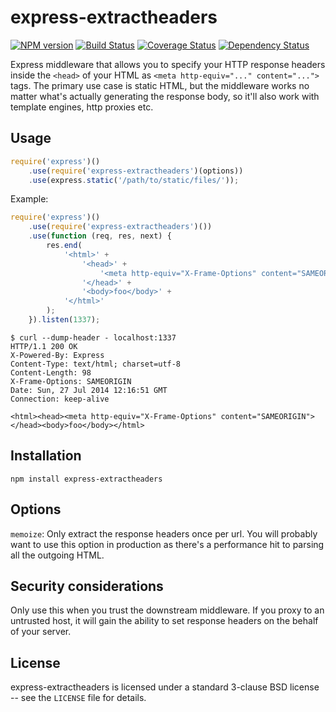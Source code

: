express-extractheaders
======================
[![NPM version](https://badge.fury.io/js/express-extractheaders.png)](http://badge.fury.io/js/express-extractheaders)
[![Build Status](https://travis-ci.org/papandreou/express-extractheaders.png?branch=master)](https://travis-ci.org/papandreou/express-extractheaders)
[![Coverage Status](https://coveralls.io/repos/papandreou/express-extractheaders/badge.png)](https://coveralls.io/r/papandreou/express-extractheaders)
[![Dependency Status](https://david-dm.org/papandreou/express-extractheaders.png)](https://david-dm.org/papandreou/express-extractheaders)

Express middleware that allows you to specify your HTTP response headers inside the `<head>` of your HTML as `<meta http-equiv="..." content="...">` tags. The primary use case is static HTML, but the middleware works no matter what's actually generating the response body, so it'll also work with template engines, http proxies etc.

Usage
-----

```js
require('express')()
    .use(require('express-extractheaders')(options))
    .use(express.static('/path/to/static/files/'));
```

Example:

```js
require('express')()
    .use(require('express-extractheaders')())
    .use(function (req, res, next) {
        res.end(
            '<html>' +
                '<head>' +
                    '<meta http-equiv="X-Frame-Options" content="SAMEORIGIN">' +
                '</head>' +
                '<body>foo</body>' +
            '</html>'
        );
    }).listen(1337);
```

```
$ curl --dump-header - localhost:1337
HTTP/1.1 200 OK
X-Powered-By: Express
Content-Type: text/html; charset=utf-8
Content-Length: 98
X-Frame-Options: SAMEORIGIN
Date: Sun, 27 Jul 2014 12:16:51 GMT
Connection: keep-alive

<html><head><meta http-equiv="X-Frame-Options" content="SAMEORIGIN"></head><body>foo</body></html>
```

Installation
------------

```
npm install express-extractheaders
```

Options
-------

`memoize`: Only extract the response headers once per url. You will probably want to use this option in production as there's a performance hit to parsing all the outgoing HTML.

Security considerations
-----------------------

Only use this when you trust the downstream middleware. If you proxy to an untrusted host, it will gain the ability to set response headers on the behalf of your server.

License
-------

express-extractheaders is licensed under a standard 3-clause BSD license -- see the
`LICENSE` file for details.
